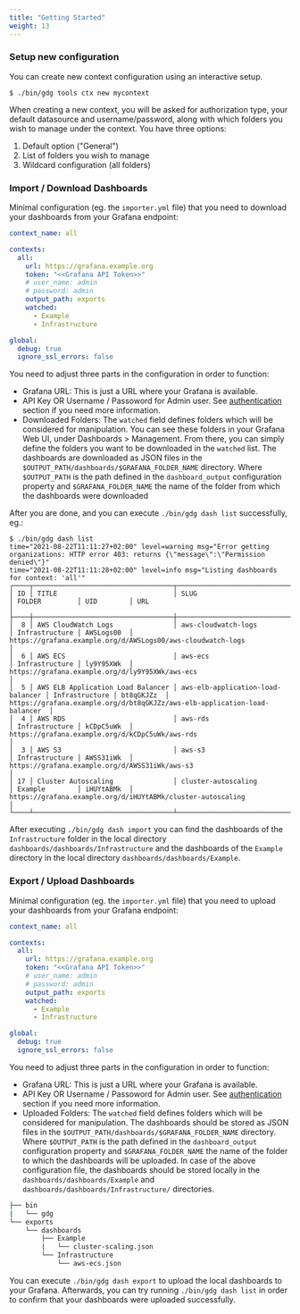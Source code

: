 ```yaml
---
title: "Getting Started"
weight: 13
---
```


### Setup new configuration

You can create new context configuration using an interactive setup.
```
$ ./bin/gdg tools ctx new mycontext
```

When creating a new context, you will be asked for authorization type, your default datasource and username/password, along with which folders you wish to manage under the context. You have three options:

1. Default option ("General")
2. List of folders you wish to manage
3. Wildcard configuration (all folders)

### Import / Download Dashboards

Minimal configuration (eg. the `importer.yml` file) that you need to download your dashboards from your Grafana endpoint:

```yaml
context_name: all

contexts:
  all:
    url: https://grafana.example.org
    token: "<<Grafana API Token>>"
    # user_name: admin
    # password: admin
    output_path: exports
    watched:
      - Example
      - Infrastructure

global:
  debug: true
  ignore_ssl_errors: false
```
You need to adjust three parts in the configuration in order to function:
- Grafana URL: This is just a URL where your Grafana is available.
- API Key OR Username / Passoword for Admin user. See [authentication](configuration.md) section if you need more information.
- Downloaded Folders: The `watched` field defines folders which will be considered for manipulation. You can see these folders in your Grafana Web UI, under Dashboards > Management. From there, you can simply define the folders you want to be downloaded in the `watched` list. The dashboards are downloaded as JSON files in the `$OUTPUT_PATH/dashboards/$GRAFANA_FOLDER_NAME` directory. Where `$OUTPUT_PATH` is the path defined in the `dashboard_output` configuration property and `$GRAFANA_FOLDER_NAME` the name of the folder from which the dashboards were downloaded

After you are done, and you can execute `./bin/gdg dash list` successfully, eg.:
```
$ ./bin/gdg dash list
time="2021-08-22T11:11:27+02:00" level=warning msg="Error getting organizations: HTTP error 403: returns {\"message\":\"Permission denied\"}"
time="2021-08-22T11:11:28+02:00" level=info msg="Listing dashboards for context: 'all'"
┌────┬───────────────────────────────────┬───────────────────────────────────┬────────────────┬────────────┬────────────────────────────────────────────────────────────────────────────┐
│ ID │ TITLE                             │ SLUG                              │ FOLDER         │ UID        │ URL                                                                        │
├────┼───────────────────────────────────┼───────────────────────────────────┼────────────────┼────────────┼────────────────────────────────────────────────────────────────────────────┤
│  8 │ AWS CloudWatch Logs               │ aws-cloudwatch-logs               │ Infrastructure │ AWSLogs00  │ https://grafana.example.org/d/AWSLogs00/aws-cloudwatch-logs                │
│  6 │ AWS ECS                           │ aws-ecs                           │ Infrastructure │ ly9Y95XWk  │ https://grafana.example.org/d/ly9Y95XWk/aws-ecs                            │
│  5 │ AWS ELB Application Load Balancer │ aws-elb-application-load-balancer │ Infrastructure │ bt8qGKJZz  │ https://grafana.example.org/d/bt8qGKJZz/aws-elb-application-load-balancer  │
│  4 │ AWS RDS                           │ aws-rds                           │ Infrastructure │ kCDpC5uWk  │ https://grafana.example.org/d/kCDpC5uWk/aws-rds                            │
│  3 │ AWS S3                            │ aws-s3                            │ Infrastructure │ AWSS31iWk  │ https://grafana.example.org/d/AWSS31iWk/aws-s3                             │
│ 17 │ Cluster Autoscaling               │ cluster-autoscaling               │ Example        │ iHUYtABMk  │ https://grafana.example.org/d/iHUYtABMk/cluster-autoscaling                │
└────┴───────────────────────────────────┴───────────────────────────────────┴────────────────┴────────────┴────────────────────────────────────────────────────────────────────────────┘
```
After executing `./bin/gdg dash import` you can find the dashboards of the `Infrastructure` folder in the local directory `dashboards/dashboards/Infrastructure` and the dashboards of the `Example` directory in the local directory `dashboards/dashboards/Example`.

### Export / Upload Dashboards

Minimal configuration (eg. the `importer.yml` file) that you need to upload your dashboards from your Grafana endpoint:
```yaml
context_name: all

contexts:
  all:
    url: https://grafana.example.org
    token: "<<Grafana API Token>>"
    # user_name: admin
    # password: admin
    output_path: exports
    watched:
      - Example
      - Infrastructure

global:
  debug: true
  ignore_ssl_errors: false
```
You need to adjust three parts in the configuration in order to function:
- Grafana URL: This is just a URL where your Grafana is available.
- API Key OR Username / Passoword for Admin user. See [authentication](configuration.md) section if you need more information.
- Uploaded Folders: The `watched` field defines folders which will be considered for manipulation. The dashboards should be stored as JSON files in the `$OUTPUT_PATH/dashboards/$GRAFANA_FOLDER_NAME` directory. Where `$OUTPUT_PATH` is the path defined in the `dashboard_output` configuration property and `$GRAFANA_FOLDER_NAME` the name of the folder to which the dashboards will be uploaded. In case of the above configuration file, the dashboards should be stored locally in the `dashboards/dashboards/Example` and `dashboards/dashboards/Infrastructure/` directories.

```sh
├── bin
|   └── gdg
└── exports
    └── dashboards
        ├── Example
        |   └── cluster-scaling.json
        └── Infrastructure
            └── aws-ecs.json
```
You can execute `./bin/gdg dash export` to upload the local dashboards to your Grafana. Afterwards, you can try running `./bin/gdg dash list` in order to confirm that your dashboards were uploaded successfully.
